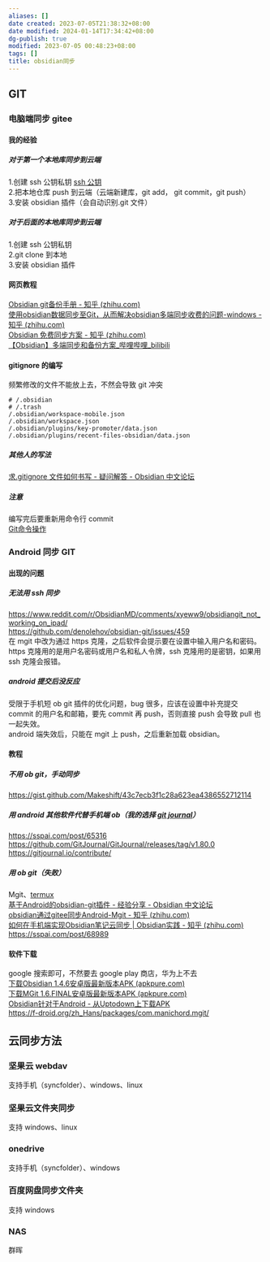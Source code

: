 ```yaml
---
aliases: []
date created: 2023-07-05T21:38:32+08:00
date modified: 2024-01-14T17:34:42+08:00
dg-publish: true
modified: 2023-07-05 00:48:23+08:00
tags: []
title: obsidian同步
---
```


## GIT
### 电脑端同步 gitee
#### 我的经验
##### 对于第一个本地库同步到云端
1.创建 ssh 公钥私钥 [ssh 公钥](../../../../3%20计算机/创建、效率与技巧/linux/SSH.md#ssh%20公钥)  
2.把本地仓库 push 到云端（云端新建库，git add， git commit，git push）  
3.安装 obsidian 插件（会自动识别.git 文件）
##### 对于后面的本地库同步到云端
1.创建 ssh 公钥私钥  
2.git clone 到本地  
3.安装 obsidian 插件
#### 网页教程
[Obsidian git备份手册 - 知乎 (zhihu.com)](https://zhuanlan.zhihu.com/p/595478125)  
[使用obsidian数据同步至Git，从而解决obsidian多端同步收费的问题-windows - 知乎 (zhihu.com)](https://zhuanlan.zhihu.com/p/619324664)  
[Obsidian 免费同步方案 - 知乎 (zhihu.com)](https://zhuanlan.zhihu.com/p/531516583)  
[【Obsidian】多端同步和备份方案_哔哩哔哩_bilibili](https://www.bilibili.com/video/BV1RF411K7aN/?spm_id_from=333.337.search-card.all.click&vd_source=20cb3e7c6ad3d64f0eb2d763ff005080)
#### gitignore 的编写
频繁修改的文件不能放上去，不然会导致 git 冲突
```
# /.obsidian
# /.trash
/.obsidian/workspace-mobile.json
/.obsidian/workspace.json
/.obsidian/plugins/key-promoter/data.json
/.obsidian/plugins/recent-files-obsidian/data.json

```
##### 其他人的写法
[求.gitignore 文件如何书写 - 疑问解答 - Obsidian 中文论坛](https://forum-zh.obsidian.md/t/topic/426)
##### 注意
编写完后要重新用命令行 commit  
[Git命令操作](../../../../3%20计算机/创建、效率与技巧/编程工具/git/Git命令操作.md#git冲突解决)

### Android 同步 GIT
#### 出现的问题
##### 无法用 ssh 同步
https://www.reddit.com/r/ObsidianMD/comments/xyeww9/obsidiangit_not_working_on_ipad/  
https://github.com/denolehov/obsidian-git/issues/459  
在 mgit 中改为通过 https 克隆，之后软件会提示要在设置中输入用户名和密码。https 克隆用的是用户名密码或用户名和私人令牌，ssh 克隆用的是密钥，如果用 ssh 克隆会报错。
##### android 提交后没反应
受限于手机短 ob git 插件的优化问题，bug 很多，应该在设置中补充提交 commit 的用户名和邮箱，要先 commit 再 push，否则直接 push 会导致 pull 也一起失效。  
android 端失效后，只能在 mgit 上 push，之后重新加载 obsidian。
#### 教程
##### 不用 ob git，手动同步
https://gist.github.com/Makeshift/43c7ecb3f1c28a623ea4386552712114
##### 用 android 其他软件代替手机端 ob（我的选择 [git journal](../../../../2%20生活与娱乐/生活琐事技巧/电器/手机/APP/git%20journal.md)）
https://sspai.com/post/65316  
https://github.com/GitJournal/GitJournal/releases/tag/v1.80.0  
https://gitjournal.io/contribute/
##### 用 ob git（失败）
Mgit、[termux](../../../../2%20生活与娱乐/生活琐事技巧/电器/手机/APP/termux.md)  
[基于Android的obsidian-git插件 - 经验分享 - Obsidian 中文论坛](https://forum-zh.obsidian.md/t/topic/17276/2)  
[obsidian通过gitee同步Android-Mgit - 知乎 (zhihu.com)](https://zhuanlan.zhihu.com/p/620225805)  
[如何在手机端实现Obsidian笔记云同步 | Obsidian实践 - 知乎 (zhihu.com)](https://zhuanlan.zhihu.com/p/575748439)  
https://sspai.com/post/68989
#### 软件下载
google 搜索即可，不然要去 google play 商店，华为上不去  
[下载Obsidian 1.4.6安卓版最新版本APK (apkpure.com)](https://m.apkpure.com/cn/obsidian/md.obsidian/download)  
[下载MGit 1.6.FINAL安卓版最新版本APK (apkpure.com)](https://m.apkpure.com/cn/mgit/com.manichord.mgit/download)  
[Obsidian针对于Android - 从Uptodown上下载APK](https://obsidian.cn.uptodown.com/android)  
https://f-droid.org/zh_Hans/packages/com.manichord.mgit/

## 云同步方法
### 坚果云 webdav
支持手机（syncfolder）、windows、linux
### 坚果云文件夹同步
支持 windows、linux
### onedrive
支持手机（syncfolder）、windows
### 百度网盘同步文件夹
支持 windows
### NAS
群晖